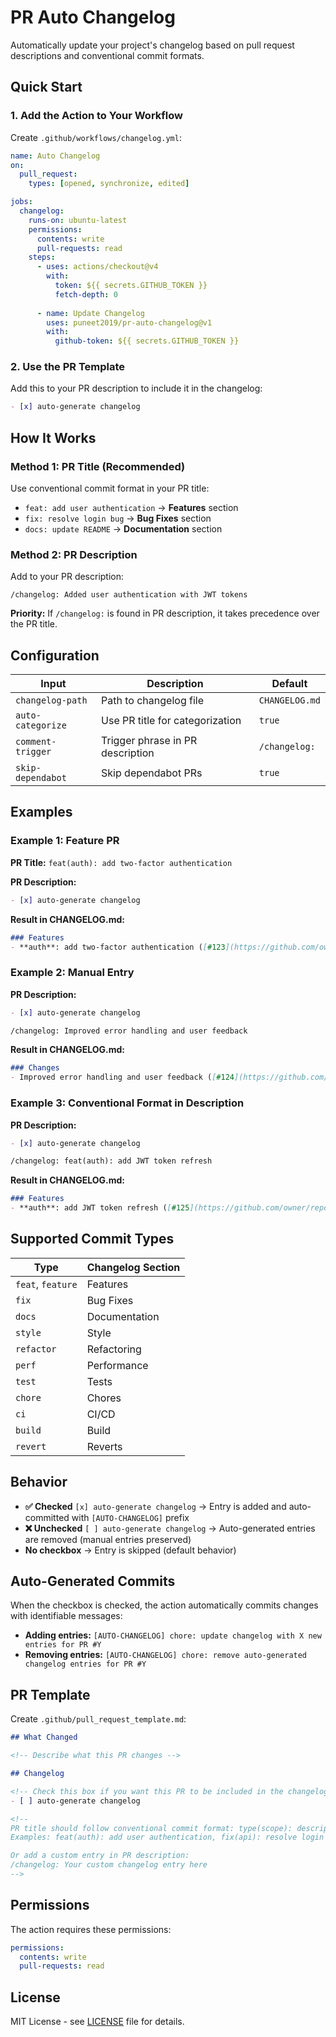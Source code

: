 # PR Auto Changelog

Automatically update your project's changelog based on pull request descriptions and conventional commit formats.

## Quick Start

### 1. Add the Action to Your Workflow

Create `.github/workflows/changelog.yml`:

```yaml
name: Auto Changelog
on:
  pull_request:
    types: [opened, synchronize, edited]

jobs:
  changelog:
    runs-on: ubuntu-latest
    permissions:
      contents: write
      pull-requests: read
    steps:
      - uses: actions/checkout@v4
        with:
          token: ${{ secrets.GITHUB_TOKEN }}
          fetch-depth: 0
          
      - name: Update Changelog
        uses: puneet2019/pr-auto-changelog@v1
        with:
          github-token: ${{ secrets.GITHUB_TOKEN }}
```

### 2. Use the PR Template

Add this to your PR description to include it in the changelog:

```markdown
- [x] auto-generate changelog
```

## How It Works

### Method 1: PR Title (Recommended)
Use conventional commit format in your PR title:
- `feat: add user authentication` → **Features** section
- `fix: resolve login bug` → **Bug Fixes** section
- `docs: update README` → **Documentation** section

### Method 2: PR Description
Add to your PR description:
```
/changelog: Added user authentication with JWT tokens
```

**Priority:** If `/changelog:` is found in PR description, it takes precedence over the PR title.

## Configuration

| Input | Description | Default |
|-------|-------------|---------|
| `changelog-path` | Path to changelog file | `CHANGELOG.md` |
| `auto-categorize` | Use PR title for categorization | `true` |
| `comment-trigger` | Trigger phrase in PR description | `/changelog:` |
| `skip-dependabot` | Skip dependabot PRs | `true` |

## Examples

### Example 1: Feature PR
**PR Title:** `feat(auth): add two-factor authentication`

**PR Description:**
```markdown
- [x] auto-generate changelog
```

**Result in CHANGELOG.md:**
```markdown
### Features
- **auth**: add two-factor authentication ([#123](https://github.com/owner/repo/pull/123))
```

### Example 2: Manual Entry
**PR Description:**
```markdown
- [x] auto-generate changelog

/changelog: Improved error handling and user feedback
```

**Result in CHANGELOG.md:**
```markdown
### Changes
- Improved error handling and user feedback ([#124](https://github.com/owner/repo/pull/124))
```

### Example 3: Conventional Format in Description
**PR Description:**
```markdown
- [x] auto-generate changelog

/changelog: feat(auth): add JWT token refresh
```

**Result in CHANGELOG.md:**
```markdown
### Features
- **auth**: add JWT token refresh ([#125](https://github.com/owner/repo/pull/125))
```

## Supported Commit Types

| Type | Changelog Section |
|------|------------------|
| `feat`, `feature` | Features |
| `fix` | Bug Fixes |
| `docs` | Documentation |
| `style` | Style |
| `refactor` | Refactoring |
| `perf` | Performance |
| `test` | Tests |
| `chore` | Chores |
| `ci` | CI/CD |
| `build` | Build |
| `revert` | Reverts |

## Behavior

- **✅ Checked** `[x] auto-generate changelog` → Entry is added and auto-committed with `[AUTO-CHANGELOG]` prefix
- **❌ Unchecked** `[ ] auto-generate changelog` → Auto-generated entries are removed (manual entries preserved)
- **No checkbox** → Entry is skipped (default behavior)

## Auto-Generated Commits

When the checkbox is checked, the action automatically commits changes with identifiable messages:
- **Adding entries:** `[AUTO-CHANGELOG] chore: update changelog with X new entries for PR #Y`
- **Removing entries:** `[AUTO-CHANGELOG] chore: remove auto-generated changelog entries for PR #Y`

## PR Template

Create `.github/pull_request_template.md`:

```markdown
## What Changed

<!-- Describe what this PR changes -->

## Changelog

<!-- Check this box if you want this PR to be included in the changelog -->
- [ ] auto-generate changelog

<!--
PR title should follow conventional commit format: type(scope): description
Examples: feat(auth): add user authentication, fix(api): resolve login bug

Or add a custom entry in PR description:
/changelog: Your custom changelog entry here
-->
```

## Permissions

The action requires these permissions:
```yaml
permissions:
  contents: write
  pull-requests: read
```

## License

MIT License - see [LICENSE](LICENSE) file for details.
